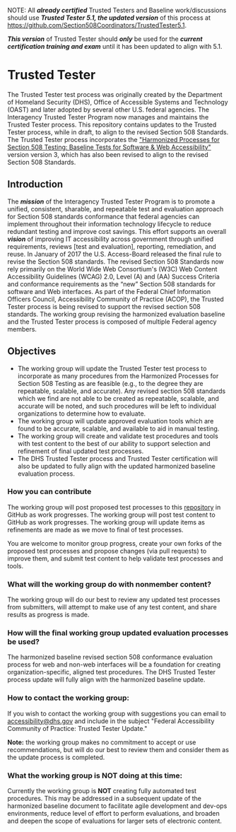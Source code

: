 NOTE: All _**already certified**_ Trusted Testers and Baseline work/discussions should use _**Trusted Tester 5.1, the updated version**_ of this process at https://github.com/Section508Coordinators/TrustedTester5.1.

_**This version**_ of Trusted Tester should _**only**_ be used for the _**current certification training and exam**_ until it has been updated to align with 5.1.


# Trusted Tester

The Trusted Tester test process was originally created by the Department of Homeland Security (DHS), Office of Accessible Systems and Technology (OAST) and later adopted by several other U.S. federal agencies. The Interagency Trusted Tester Program now manages and maintains the Trusted Tester process. This repository contains updates to the Trusted Tester process, while in draft, to align to the revised Section 508 Standards. The Trusted Tester process incorporates the ["Harmonized Processes for Section 508 Testing: Baseline Tests for Software &amp; Web Accessibility"](https://github.com/Section508Coordinators/ICTTestingBaseline) version version 3, which has also been revised to align to the revised Section 508 Standards.

## Introduction
The _**mission**_ of the Interagency Trusted Tester Program is to promote a unified, consistent, sharable, and repeatable test and evaluation approach for Section 508 standards conformance that federal agencies can implement throughout their information technology lifecycle to reduce redundant testing and improve cost savings. This effort supports an overall _**vision**_ of improving IT accessibility across government through unified requirements, reviews [test and evaluation], reporting, remediation, and reuse.  In January of 2017 the U.S. Access-Board released the final rule to revise the Section 508 standards.  The revised Section 508 Standards now rely primarily on the World Wide Web Consortium's (W3C) Web Content Accessibility Guidelines (WCAG) 2.0, Level (A) and (AA) Success Criteria and conformance requirements as the “new” Section 508 standards for software and Web interfaces.  As part of the Federal Chief Information Officers Council, Accessibility Community of Practice (ACOP), the Trusted Tester process is being revised to support the revised section 508 standards. The working group revising the harmonized evaluation baseline and the Trusted Tester process is composed of multiple Federal agency members.

## Objectives
* The working group will update the Trusted Tester test process to incorporate as many procedures from the Harmonized Processes for Section 508 Testing as are feasible (e.g.,  to the degree they are repeatable, scalable, and accurate). Any revised section 508 standards which we find are not able to be created as repeatable, scalable, and accurate will be noted, and such procedures will be left to individual organizations to determine how to evaluate.  
* The working group will update approved evaluation tools which are found to be accurate, scalable, and available to aid in manual testing.
* The working group will create and validate test procedures and tools with test content to the best of our ability to support selection and refinement of final updated test processes.
* The DHS Trusted Tester process and Trusted Tester certification will also be updated to fully align with the updated harmonized baseline evaluation process.

### How you can contribute
The working group will post proposed test processes to this [repository](https://github.com/Section508Coordinators/TrustedTester) in GitHub as work progresses. The working group will post test content to GitHub as work progresses. The working group will update items as refinements are made as we move to final of test processes.

You are welcome to monitor group progress, create your own forks of the proposed test processes and propose changes (via pull requests) to improve them, and submit test content to help validate test processes and tools.

### What will the working group do with nonmember content?
The working group will do our best to review any updated test processes from submitters, will attempt to make use of any test content, and share results as progress is made.  

### How will the final working group updated evaluation processes be used?
The harmonized baseline revised section 508 conformance evaluation process for web and non-web interfaces will be a foundation for creating organization-specific, aligned test procedures. The DHS Trusted Tester process update will fully align with the harmonized baseline update.

### How to contact the working group:
If you wish to contact the working group with suggestions you can email to accessibility@dhs.gov and include in the subject "Federal Accessibility Community of Practice: Trusted Tester Update."  

**Note:** the working group makes no commitment to accept or use recommendations, but will do our best to review them and consider them as the update process is completed.

### What the working group is NOT doing at this time:
Currently the working group is **NOT** creating fully automated test procedures. This may be addressed in a subsequent update of the harmonized baseline document to facilitate agile development and dev-ops environments, reduce level of effort to perform evaluations, and broaden and deepen the scope of evaluations for larger sets of electronic content.
